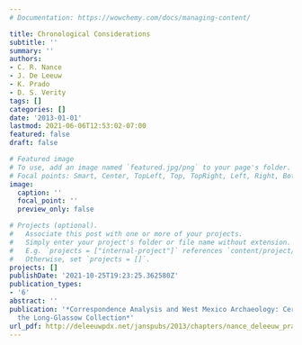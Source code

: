 ```yaml
---
# Documentation: https://wowchemy.com/docs/managing-content/

title: Chronological Considerations
subtitle: ''
summary: ''
authors:
- C. R. Nance
- J. De Leeuw
- K. Prado
- D. S. Verity
tags: []
categories: []
date: '2013-01-01'
lastmod: 2021-06-06T12:53:02-07:00
featured: false
draft: false

# Featured image
# To use, add an image named `featured.jpg/png` to your page's folder.
# Focal points: Smart, Center, TopLeft, Top, TopRight, Left, Right, BottomLeft, Bottom, BottomRight.
image:
  caption: ''
  focal_point: ''
  preview_only: false

# Projects (optional).
#   Associate this post with one or more of your projects.
#   Simply enter your project's folder or file name without extension.
#   E.g. `projects = ["internal-project"]` references `content/project/deep-learning/index.md`.
#   Otherwise, set `projects = []`.
projects: []
publishDate: '2021-10-25T19:23:25.362580Z'
publication_types:
- '6'
abstract: ''
publication: '*Correspondence Analysis and West Mexico Archaeology: Ceramics from
  the Long-Glassow Collection*'
url_pdf: http://deleeuwpdx.net/janspubs/2013/chapters/nance_deleeuw_prado_verity_C_13b.pdf
---
```

